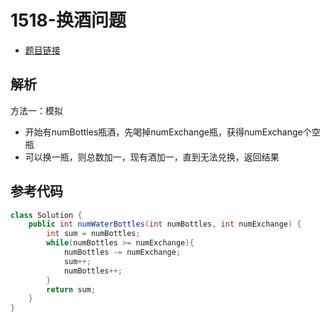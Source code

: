 # 1518-换酒问题

- [题目链接](https://leetcode-cn.com/problems/water-bottles/)

## 解析

方法一：模拟
- 开始有numBottles瓶酒，先喝掉numExchange瓶，获得numExchange个空瓶
- 可以换一瓶，则总数加一，现有酒加一，直到无法兑换，返回结果

## 参考代码
```Java
class Solution {
    public int numWaterBottles(int numBottles, int numExchange) {
        int sum = numBottles;
        while(numBottles >= numExchange){
            numBottles -= numExchange;
            sum++;
            numBottles++;
        }
        return sum;
    }
}
```
